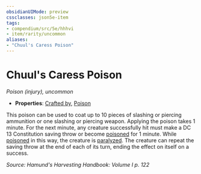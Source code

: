 ```yaml
---
obsidianUIMode: preview
cssclasses: json5e-item
tags:
- compendium/src/5e/hhhvi
- item/rarity/uncommon
aliases: 
- "Chuul's Caress Poison"
---
```

# Chuul's Caress Poison
*Poison (injury), uncommon*  

- **Properties**: [Crafted by](/compendium/rules/item-properties.md#Crafted%20by), [Poison](/compendium/rules/item-properties.md#Poison)

This poison can be used to coat up to 10 pieces of slashing or piercing ammunition or one slashing or piercing weapon. Applying the poison takes 1 minute. For the next minute, any creature successfully hit must make a DC 13 Constitution saving throw or become [poisoned](/compendium/rules/conditions.md#Poisoned) for 1 minute. While [poisoned](/compendium/rules/conditions.md#Poisoned) in this way, the creature is [paralyzed](/compendium/rules/conditions.md#Paralyzed). The creature can repeat the saving throw at the end of each of its turn, ending the effect on itself on a success.

*Source: Hamund's Harvesting Handbook: Volume I p. 122*